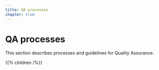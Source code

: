 ```yaml
---
title: QA processes
chapter: true
---
```


# QA processes

This section describes processes and guidelines for Quality Assurance.

{{% children /%}}
